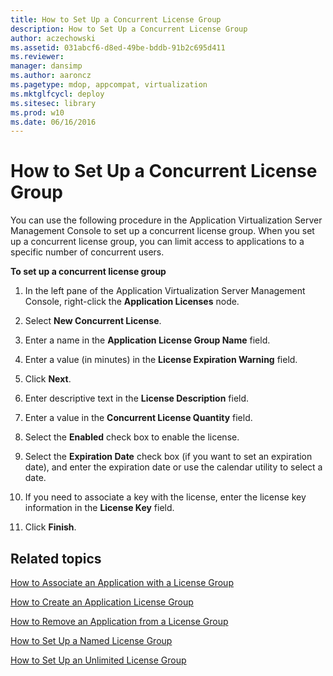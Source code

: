 ```yaml
---
title: How to Set Up a Concurrent License Group
description: How to Set Up a Concurrent License Group
author: aczechowski
ms.assetid: 031abcf6-d8ed-49be-bddb-91b2c695d411
ms.reviewer: 
manager: dansimp
ms.author: aaroncz
ms.pagetype: mdop, appcompat, virtualization
ms.mktglfcycl: deploy
ms.sitesec: library
ms.prod: w10
ms.date: 06/16/2016
---
```



# How to Set Up a Concurrent License Group


You can use the following procedure in the Application Virtualization Server Management Console to set up a concurrent license group. When you set up a concurrent license group, you can limit access to applications to a specific number of concurrent users.

**To set up a concurrent license group**

1.  In the left pane of the Application Virtualization Server Management Console, right-click the **Application Licenses** node.

2.  Select **New Concurrent License**.

3.  Enter a name in the **Application License Group Name** field.

4.  Enter a value (in minutes) in the **License Expiration Warning** field.

5.  Click **Next**.

6.  Enter descriptive text in the **License Description** field.

7.  Enter a value in the **Concurrent License Quantity** field.

8.  Select the **Enabled** check box to enable the license.

9.  Select the **Expiration Date** check box (if you want to set an expiration date), and enter the expiration date or use the calendar utility to select a date.

10. If you need to associate a key with the license, enter the license key information in the **License Key** field.

11. Click **Finish**.

## Related topics


[How to Associate an Application with a License Group](how-to-associate-an-application-with-a-license-group.md)

[How to Create an Application License Group](how-to-create-an-application-license-group.md)

[How to Remove an Application from a License Group](how-to-remove-an-application-from-a-license-group.md)

[How to Set Up a Named License Group](how-to-set-up-a-named-license-group.md)

[How to Set Up an Unlimited License Group](how-to-set-up-an-unlimited-license-group.md)

 

 





